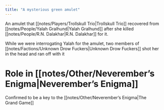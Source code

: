 ```yaml
---
title: "A mysterious green amulet"
---
```

An amulet that [[notes/Players/Trollskull Trio|Trollskull Trio]] recovered from [[notes/People/Yalah Gralhund|Yalah Gralhund]] after she killed [[notes/People/R.N. Dalakhar|R.N. Dalakhar]] for it.

While we were interrogating Yalah for the amulet, two members of [[notes/Factions/Unknown Drow Fuckers|Unknown Drow Fuckers]] shot her in the head and ran off with it

# Role in [[notes/Other/Neverember’s Enigma|Neverember’s Enigma]]
Confirmed to be a key to the [[notes/Other/Neverember’s Enigma|The Grand Game]] 